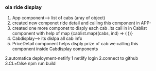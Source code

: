 ### ola ride display
 1. App component--> list of cabs (aray of object)
 2. created new componet ride detail and calling this component in APP-
     <Cablist cablist={rides} />
 3. created one more componet to disply each cab .its call in in Cablist        component  with help of map 
        {cablist.map((cabs, ind) => (
        <Cabdisplay cab={cabs} />
      ))}
 4. Cabdisplay--> its dislpa all cab info
 5. PriceDetail component helps disply prize of cab we calling this component inside Cabdisplay components

 
2.automatica deployment-netlify
    1 netlify login
    2.connect to github
    3.CL=false npm run build

